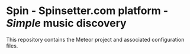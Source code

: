 Spin - Spinsetter.com platform - *Simple* music discovery
====

This repository contains the Meteor project and associated configuration files.
